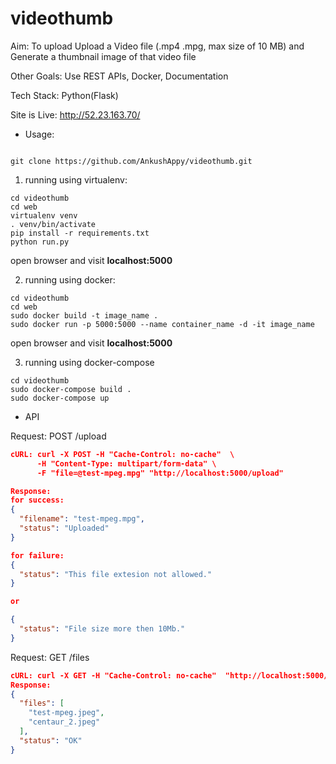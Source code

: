 # videothumb

Aim: To upload Upload a Video file (.mp4 .mpg, max size of 10 MB) and Generate a thumbnail image of that video file

Other Goals: Use REST APIs, Docker, Documentation

Tech Stack: Python(Flask)

Site is Live: http://52.23.163.70/
- Usage:
```buildoutcfg

git clone https://github.com/AnkushAppy/videothumb.git
```

1) running using virtualenv:

```buildoutcfg
cd videothumb
cd web
virtualenv venv
. venv/bin/activate
pip install -r requirements.txt
python run.py

```

open browser and visit **localhost:5000**

2) running using docker:
```buildoutcfg
cd videothumb
cd web
sudo docker build -t image_name .
sudo docker run -p 5000:5000 --name container_name -d -it image_name
```
open browser and visit **localhost:5000**
 
3) running using docker-compose
```buildoutcfg
cd videothumb
sudo docker-compose build .
sudo docker-compose up
```
- API

Request: POST /upload
```json
cURL: curl -X POST -H "Cache-Control: no-cache"  \
      -H "Content-Type: multipart/form-data" \
      -F "file=@test-mpeg.mpg" "http://localhost:5000/upload"

Response:
for success:
{
  "filename": "test-mpeg.mpg",
  "status": "Uploaded"
}

for failure:
{
  "status": "This file extesion not allowed."
}

or 

{
  "status": "File size more then 10Mb."
}

```

Request: GET /files
```json
cURL: curl -X GET -H "Cache-Control: no-cache"  "http://localhost:5000/files"
Response:
{
  "files": [
    "test-mpeg.jpeg",
    "centaur_2.jpeg"
  ],
  "status": "OK"
}

```




 
